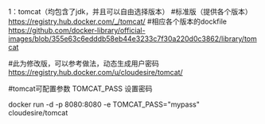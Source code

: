 1：tomcat（均包含了jdk，并且可以自由选择版本）
#标准版（提供各个版本）
https://registry.hub.docker.com/_/tomcat/
#相应各个版本的dockfile
https://github.com/docker-library/official-images/blob/355e63c6edddb58eb44e3233c7f30a220d0c3862/library/tomcat


#此为修改版，可以参考做法，动态生成用户密码
https://registry.hub.docker.com/u/cloudesire/tomcat/

#tomcat可配置参数
TOMCAT_PASS   设置密码

docker run -d -p 8080:8080 -e TOMCAT_PASS="mypass" cloudesire/tomcat

